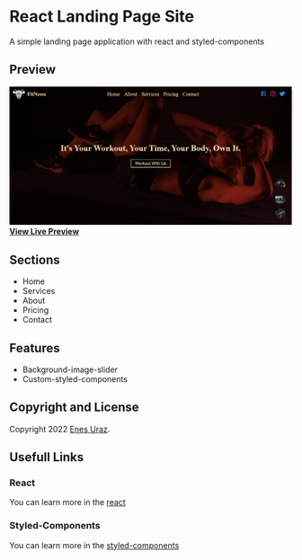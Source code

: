 # React Landing Page Site

A simple landing page application with react and styled-components

## Preview

![Site Preview](site.png)
**[View Live Preview](https://react-landing-page-a8da9.web.app/)**

## Sections

* Home
* Services
* About
* Pricing 
* Contact

## Features

* Background-image-slider
* Custom-styled-components


## Copyright and License

Copyright 2022 [Enes Uraz](https://github.com/greatAlhazen). 

## Usefull Links


### React

You can learn more in the [react](https://reactjs.org/docs/getting-started.html)

### Styled-Components

You can learn more in the [styled-components](https://styled-components.com/docs)